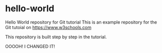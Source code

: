 # hello-world
Hello World repository for Git tutorial
This is an example repository for the Git tutoial on https://www.w3schools.com

This repository is built step by step in the tutorial.

OOOOH! I CHANGED IT!

